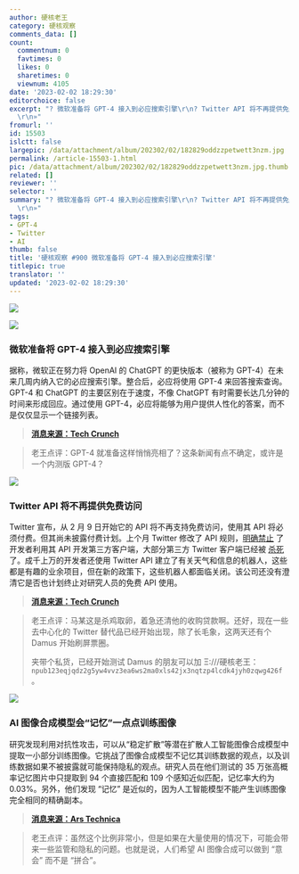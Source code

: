```yaml
---
author: 硬核老王
category: 硬核观察
comments_data: []
count:
  commentnum: 0
  favtimes: 0
  likes: 0
  sharetimes: 0
  viewnum: 4105
date: '2023-02-02 18:29:30'
editorchoice: false
excerpt: "? 微软准备将 GPT-4 接入到必应搜索引擎\r\n? Twitter API 将不再提供免费访问\r\n? AI 图像合成模型会“记忆”一点点训练图像\r\n»
  \r\n»"
fromurl: ''
id: 15503
islctt: false
largepic: /data/attachment/album/202302/02/182829oddzzpetwett3nzm.jpg
permalink: /article-15503-1.html
pic: /data/attachment/album/202302/02/182829oddzzpetwett3nzm.jpg.thumb.jpg
related: []
reviewer: ''
selector: ''
summary: "? 微软准备将 GPT-4 接入到必应搜索引擎\r\n? Twitter API 将不再提供免费访问\r\n? AI 图像合成模型会“记忆”一点点训练图像\r\n»
  \r\n»"
tags:
- GPT-4
- Twitter
- AI
thumb: false
title: '硬核观察 #900 微软准备将 GPT-4 接入到必应搜索引擎'
titlepic: true
translator: ''
updated: '2023-02-02 18:29:30'
---
```


![](/data/attachment/album/202302/02/182829oddzzpetwett3nzm.jpg)


![](/data/attachment/album/202302/02/182839h3ifauyvbuqbvqbf.jpg)


### 微软准备将 GPT-4 接入到必应搜索引擎


据称，微软正在努力将 OpenAI 的 ChatGPT 的更快版本（被称为 GPT-4）在未来几周内纳入它的必应搜索引擎。整合后，必应将使用 GPT-4 来回答搜索查询。GPT-4 和 ChatGPT 的主要区别在于速度，不像 ChatGPT 有时需要长达几分钟的时间来形成回应。通过使用 GPT-4，必应将能够为用户提供人性化的答案，而不是仅仅显示一个链接列表。



> 
> **[消息来源：Tech Crunch](https://techcrunch.com/2023/02/01/report-microsoft-plans-to-update-bing-with-a-faster-version-of-chatgpt-in-the-coming-weeks/)**
> 
> 
> 



> 
> 老王点评：GPT-4 就准备这样悄悄亮相了？这条新闻有点不确定，或许是一个内测版 GPT-4？
> 
> 
> 


![](/data/attachment/album/202302/02/182849eotcqkcj3qzdfyk3.jpg)


### Twitter API 将不再提供免费访问


Twitter 宣布，从 2 月 9 日开始它的 API 将不再支持免费访问，使用其 API 将必须付费。但其尚未披露付费计划。上个月 Twitter 修改了 API 规则，[明确禁止](/article-15474-1.html) 了开发者利用其 API 开发第三方客户端，大部分第三方 Twitter 客户端已经被 [杀死](/article-15447-1.html) 了。成千上万的开发者还使用 Twitter API 建立了有关天气和信息的机器人，这些都是有趣的业余项目，但在新的政策下，这些机器人都面临关闭。该公司还没有澄清它是否也计划终止对研究人员的免费 API 使用。



> 
> **[消息来源：Tech Crunch](https://techcrunch.com/2023/02/01/twitter-to-end-free-access-to-its-api/)**
> 
> 
> 



> 
> 老王点评：马某这是杀鸡取卵，着急还清他的收购贷款啊。还好，现在一些去中心化的 Twitter 替代品已经开始出现，除了长毛象，这两天还有个 Damus 开始刷屏票圈。
> 
> 
> 夹带个私货，已经开始测试 Damus 的朋友可以加 Ξ:///硬核老王： `npub123eqjqdz2g5yw4vvz3ea6ws2ma0xls42jx3nqtzp4lcdk4jyh0zqwg426f`。
> 
> 
> 


![](/data/attachment/album/202302/02/182908p7zo88tsf27of9os.jpg)


### AI 图像合成模型会“记忆”一点点训练图像


研究发现利用对抗性攻击，可以从“稳定扩散”等潜在扩散人工智能图像合成模型中提取一小部分训练图像。它挑战了图像合成模型不记忆其训练数据的观点，以及训练数据如果不被披露就可能保持隐私的观点。研究人员在他们测试的 35 万张高概率记忆图片中只提取到 94 个直接匹配和 109 个感知近似匹配，记忆率大约为 0.03%。另外，他们发现 “记忆” 是近似的，因为人工智能模型不能产生训练图像完全相同的精确副本。



> 
> **[消息来源：Ars Technica](https://arstechnica.com/information-technology/2023/02/researchers-extract-training-images-from-stable-diffusion-but-its-difficult/)**
> 
> 
> 



> 
> 老王点评：虽然这个比例非常小，但是如果在大量使用的情况下，可能会带来一些监管和隐私的问题。也就是说，人们希望 AI 图像合成可以做到 “意会” 而不是 “拼合”。
> 
> 
>